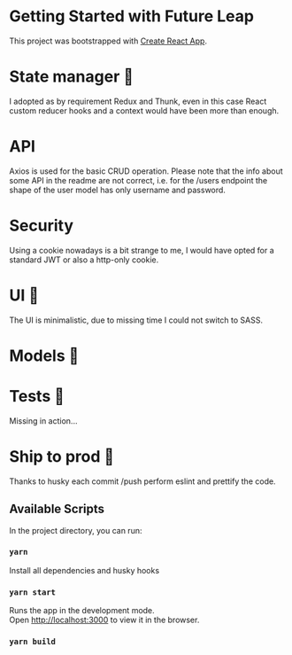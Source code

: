 # Getting Started with Future Leap

This project was bootstrapped with [Create React App](https://github.com/facebook/create-react-app).

# State manager 🏬

I adopted as by requirement Redux and Thunk, even in this case React custom reducer hooks and a context would have been more than enough.

# API

Axios is used for the basic CRUD operation. Please note that the info about some API in the readme are not correct, i.e. for the /users endpoint the shape of the user model has only username and password.

# Security

Using a cookie nowadays is a bit strange to me, I would have opted for a standard JWT or also a http-only cookie.

# UI 🎨

The UI is minimalistic, due to missing time I could not switch to SASS.

# Models 📐

# Tests 🧪

Missing in action...

# Ship to prod 🚢

Thanks to husky each commit /push perform eslint and prettify the code.

## Available Scripts

In the project directory, you can run:

### `yarn`

Install all dependencies and husky hooks

### `yarn start`

Runs the app in the development mode.\
Open [http://localhost:3000](http://localhost:3000) to view it in the browser.

### `yarn build`
